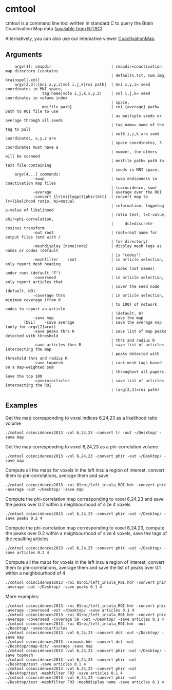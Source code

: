 cmtool
======

<p>cmtool is a command line tool written in standard C to query the
Brain Coactivation Map data
(<a href="http://www.nitrc.org/projects/cmap/">available from NITRC</a>).</p>
<p>Alternatively, you can also use our interactive viewer <a href="https://github.com/r03ert0/CoactivationMap.app/">CoactivationMap</a>.</p>

## Arguments
````
    argv[1]: cmapdir                          | cmapdir=coactivation map directory (contains
                                              | defaults.txt, sum.img, brainspell.xml)
    argv[2,3]:{mni x,y,z|vol i,j,k|roi path|  | mni x,y,z= seed coordinates in MNI space,
                tag name|vol6 i,j,k,x,y,z|    | vol i,j,k= seed coordinates in volume index
                                              | space,
                mnifile path}                 | roi {average} path= path to ROI file to use
                                              | as multiple seeds or average through all seeds
                                              | tag name= name of the tag to pull
                                              | vol6 i,j,k are seed coordinates, x,y,z are
                                              | space coordinates, 3 coordinates must have a
                                              | number, the others will be scanned
                                              | mnifile path= path to text file containing
                                              | seeds in MNI space,
    argv[4...] commands:
            -swap                             | swap endianness in coactivation map files
                                              | (coincidence, sum)
            -average                          | average over the ROI
            -convert {lr|mi|logp|t|phir|dct}  | convert map to lr=likelihood ratio, mi=mutual
                                              | information, logp=log p-value of likelihood
                                              | ratio test, t=t-value, phir=phi-correlation,
                                              |     dct=discrete cosinus transform
            -out root                         | root=root name for output files (end with /
                                              | for directory)
            -meshdisplay {name|code}          | display mesh tags as names or codes (default
                                              | is "codes")
            -meshfilter    root               | in article selection, only report mesh heading
                                              | codes (not names) under root (default "F")
            -coverseed                        | in article selection, only report articles that
                                              | cover the seed node (default, NO)
            -coverage thrs                    | in article selection, minimum coverage (from 0
                                              | to 100) of network nodes to report an article
                                              | (default, 0)
            -save map                         | save the map
        [DEL]    -save average                | save the average map (only for argv[2]=roi)
            -save peaks thrs R                | save list of map peaks detected with threshold
                                              | thrs and radius R
            -save articles thrs R             | save list of articles intersecting the map
                                              | peaks detected with threshold thrs and radius R
            -save topmesh                     | rank mesh tags based on a map-weighted sum
                                              | throughout all papers. Save the top 100
            -saveroiarticles                  | save list of articles intersecting the ROI
                                              | (arg[2,3]=roi path)
````

## Examples

Get the map corresponding to voxel indices 6,24,23 as a likelihood ratio volume
````
./cmtool coincidences2013 -vol 6,24,23 -convert lr -out ~/Desktop/ -save map
````

Get the map corresponding to voxel 6,24,23 as a phi-correlation volume
````
./cmtool coincidences2013 -vol 6,24,23 -convert phir -out ~/Desktop/ -save map
````

Compute all the maps for voxels in the left insula region of interest, convert them to phi-correlations, average them and save
````
./cmtool coincidences2013 -roi 01roi/left_insula_ROI.hdr -convert phir -average -out ~/Desktop/ -save map
````

Compute the phi-correlation map corresponding to voxel 6,24,23 and save the peaks over 0.2 within a neighbourhood of size 4 voxels
````
./cmtool coincidences2013 -vol 6,24,23 -convert phir -out ~/Desktop/ -save peaks 0.2 4
````

Compute the phi-correlation map corresponding to voxel 6,24,23, compute the peaks over 0.2 within a neighbourhood of size 4 voxels, save the tags of the resulting articles
````
./cmtool coincidences2013 -vol 6,24,23 -convert phir -out ~/Desktop/ -save articles 0.2 4
````

Compute all the maps for voxels in the left insula region of interest, convert them to phi-correlations, average them and save the list of peaks over 0.1 within a neighbourhood of 4
````
./cmtool coincidences2013 -roi 01roi/left_insula_ROI.hdr -convert phir -average -out ~/Desktop/ -save peaks 0.1 4
````

More examples:

````
./cmtool coincidences2013 -roi 01roi/left_insula_ROI.hdr -convert phir -average -coverseed -out ~/Desktop/ -save articles 0.1 4
./cmtool coincidences2013 -roi 01roi/left_insula_ROI.hdr -convert phir -average -coverseed -coverage 50 -out ~/Desktop/ -save articles 0.1 4
./cmtool coincidences2013 -roi 01roi/left_insula_ROI.hdr -out ~/Desktop/ -saveroiarticles
./cmtool coincidences2013 -vol 6,24,23 -convert dct -out ~/Desktop/ -save map
./cmtool coincidences2013 -roimask.hdr -convert dct -out ~/Desktop/cmap-dct/ -average -save map
./cmtool coincidences2013 -vol 6,24,23 -convert phir -out ~/Desktop/ -save topmesh
./cmtool coincidences2013 -vol 6,24,23 -convert phir -out ~/Desktop/test -save articles 0.1 4
./cmtool coincidences2013 -vol 6,24,23 -convert phir -out ~/Desktop/test -meshfilter F03 -save articles 0.1 4
./cmtool coincidences2013 -vol 6,24,23 -convert phir -out ~/Desktop/test -meshfilter F03 -meshdisplay name -save articles 0.1 4
````
